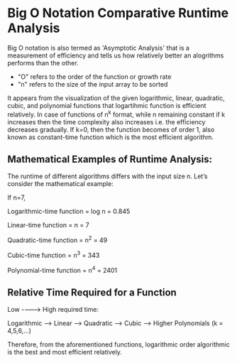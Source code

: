 # Big O Notation Comparative Runtime Analysis

Big O notation is also termed as 'Asymptotic Analysis' that is a measurement of efficiency and tells us how relatively better an alogrithms performs than the other. 
* "O" refers to the order of the function or growth rate
* "n" refers to the size of the input array to be sorted

It appears from the visualization of the given logarithmic, linear, quadratic, cubic, and polynomial functions that logartihmic function is efficient relatively. In case of functions of n<sup>k</sup> format, while n remaining constant if k increases then the time complexity also increases i.e. the efficiency decreases gradually. If k=0, then the function becomes of order 1, also known as constant-time function which is the most efficient algorithm. 
  
## Mathematical Examples of Runtime Analysis: 
The runtime of different algorithms differs with the input size n. Let’s consider the mathematical example: 
  
  If n=7,
  
 Logarithmic-time function =  log n = 0.845
  
 Linear-time function =  n = 7
  
 Quadratic-time function =  n<sup>2</sup> = 49
  
 Cubic-time function =  n<sup>3</sup> = 343
  
 Polynomial-time function = n<sup>4</sup> = 2401
  
  
  ## Relative Time Required for a Function
  Low ----> High required time: 
  
  Logarithmic --> Linear --> Quadratic --> Cubic --> Higher Polynomials (k = 4,5,6,...)
  
  
 Therefore, from the aforementioned functions, logarithmic order algorithmic is the best and most efficient relatively.
  
